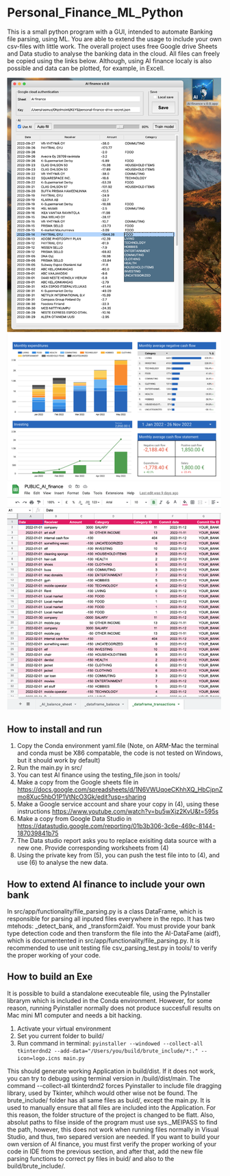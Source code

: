 # Personal_Finance_ML_Python
This is a small python program with a GUI, intended to automate Banking file
parsing, using ML. You are able to extend the usage to include your own csv-files
with little work. The overall project uses free Google drive Sheets and Data studio
to analyse the banking data in the cloud. All files can freely be copied using the links below.
Although, using AI finance localy is also possible and data can be plotted, for example, in Excell.

<img src="https://github.com/rasmushaa/Personal_Finance_ML_Python/blob/master/images/app.png" width="500">

<img src="https://github.com/rasmushaa/Personal_Finance_ML_Python/blob/master/images/dashboard.png" width="500">

<img src="https://github.com/rasmushaa/Personal_Finance_ML_Python/blob/master/images/drive.png" width="500">


## How to install and run
1. Copy the Conda environment yaml.file
(Note, on ARM-Mac the terminal and conda must be X86 compatable,
the code is not tested on Windows, but it should work by default)
2. Run the main.py in src/
3. You can test AI finance using the testing_file.json in tools/
4. Make a copy from the Google sheets file in https://docs.google.com/spreadsheets/d/1N6VWUqoeCKhhXQ_HbCjpnZmo8Xuc5hbO1P1VtNcO3Gk/edit?usp=sharing
5. Make a Google service account and share your copy in (4), using these instructions https://www.youtube.com/watch?v=bu5wXjz2KvU&t=595s
6. Make a copy from Google Data Studio in https://datastudio.google.com/reporting/01b3b306-3c6e-469c-8144-187039841b75
7. The Data studio report asks you to replace exisiting data source with a new one. Provide corresponding worksheets from (4)
8. Using the private key from (5), you can push the test file into to (4), and use (6) to analyse the new data.


## How to extend AI finance to include your own bank
In src/app/functionality/file_parsing.py is a class DataFrame, which is responsible for parsing all inputed files everywhere in the repo. 
It has two mtehods: _detect_bank, and _transform2aidf. You must provide your bank type detection code and then transform the file into the AI-DataFame (aidf),
which is documentented in src/app/functionality/file_parsing.py. It is recommended to use unit testing file csv_parsing_test.py in tools/ 
to verify the proper working of your code.

## How to build an Exe
It is possible to build a standalone executeable file, using the PyInstaller librarym which is included in the Conda environment. 
However, for some reason, running Pyinstaller normally does not produce succesfull results on Mac mini M1 computer and needs a bit hacking.

1. Activate your virtual environment
2. Set you current folder to build/
3. Run command in terminal: 
```pyinstaller --windowed --collect-all tkinterdnd2 --add-data="/Users/you/build/brute_include/*:." --icon=logo.icns main.py```

This should generate working Application in build/dist. If it does not work, you can try to debugg using terminal version in /build/dist/main.
The command --collect-all tkinterdnd2 forces Pyinstaller to include file dragging library, used by Tkinter, whihch would other wise not be found. 
The brute_include/ folder has all same files as buid/, except the main.py. It is used to manually ensure that all files are included into the Application. For this reason, the folder structure of the project is changed to be flatt. Also, absolut paths to filse inside of the program must use sys._MEIPASS to find the path, however, this does not work when running files normally in Visual Studio, and thus, two separed version are needed. 
If you want to build your own version of AI finance, you must first verify the proper working of your code in IDE from the previous section, and after that, add the new file parsing functions to correct py files in buid/ and also to the build/brute_include/.




